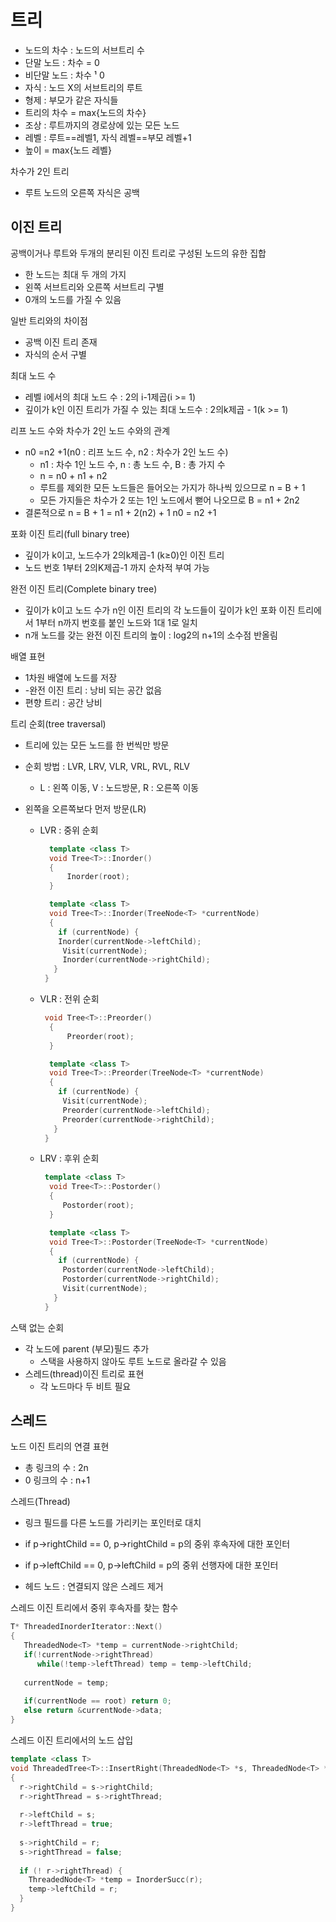 # 트리

- 노드의 차수 : 노드의 서브트리 수
- 단말 노드  : 차수 = 0
- 비단말 노드 : 차수 ¹  0
- 자식 : 노드 X의 서브트리의 루트 
- 형제 : 부모가 같은 자식들
- 트리의 차수 = max{노드의 차수}
- 조상 : 루트까지의 경로상에 있는 모든 노드
- 레벨 : 루트==레벨1, 자식 레벨==부모 레벨+1
- 높이 = max{노드 레벨}

차수가 2인 트리

- 루트 노드의 오른쪽 자식은 공백

## 이진 트리

공백이거나 루트와 두개의 분리된 이진 트리로 구성된 노드의 유한 집합

- 한 노드는 최대 두 개의 가지
- 왼쪽 서브트리와 오른쪽 서브트리 구별
- 0개의 노드를 가질 수 있음

일반 트리와의 차이점

- 공백 이진 트리 존재
- 자식의 순서 구별

최대 노드 수

- 레벨 i에서의 최대 노드 수 : 2의 i-1제곱(i >= 1)  
- 깊이가 k인 이진 트리가 가질 수 있는 최대 노드수 : 2의k제곱 - 1(k >= 1)

리프 노드 수와 차수가 2인 노드 수와의 관계

- n0 =n2 +1(n0 : 리프 노드 수, n2 : 차수가 2인 노드 수)
  - n1 : 차수 1인 노드 수, n : 총 노드 수, B : 총 가지 수
  - n = n0 + n1 + n2
  - 루트를 제외한 모든 노드들은 들어오는 가지가 하나씩 있으므로 n = B + 1
  - 모든 가지들은 차수가 2 또는 1인 노드에서 뻗어 나오므로   B = n1 + 2n2
- 결론적으로 n = B + 1 = n1 + 2(n2) + 1    n0 = n2 +1

포화 이진 트리(full binary tree)

- 깊이가 k이고, 노드수가 2의k제곱-1 (k≥0)인 이진 트리
- 노드 번호 1부터 2의K제곱-1 까지 순차적 부여 가능

완전 이진 트리(Complete binary tree) 

- 깊이가 k이고 노드 수가 n인 이진 트리의 각 노드들이 깊이가 k인 포화 이진 트리에서 1부터 n까지 번호를 붙인 노드와 1대 1로 일치
- n개 노드를 갖는 완전 이진 트리의 높이 : log2의 n+1의 소수점 반올림

배열 표현

- 1차원 배열에 노드를 저장 
- -완전 이진 트리 : 낭비 되는 공간 없음
- 편향 트리 : 공간 낭비

트리 순회(tree traversal)

- 트리에 있는 모든 노드를 한 번씩만 방문

- 순회 방법 : LVR, LRV, VLR, VRL, RVL, RLV

  - L : 왼쪽 이동, V : 노드방문, R : 오른쪽 이동

- 왼쪽을 오른쪽보다 먼저 방문(LR)

  - LVR : 중위 순회

    ```c++
      template <class T>
      void Tree<T>::Inorder()
      {
          Inorder(root);
      }
    
      template <class T>
      void Tree<T>::Inorder(TreeNode<T> *currentNode)
      {
        if (currentNode) {
        Inorder(currentNode->leftChild); 
         Visit(currentNode);
         Inorder(currentNode->rightChild);
       }
     }
    ```

    

  - VLR : 전위 순회

    ```c++
     void Tree<T>::Preorder()
      {
          Preorder(root);
      }
    
      template <class T>
      void Tree<T>::Preorder(TreeNode<T> *currentNode)
      {
        if (currentNode) {
         Visit(currentNode);
         Preorder(currentNode->leftChild);
         Preorder(currentNode->rightChild);
       }
     }
    
    ```

  - LRV : 후위 순회

    ```c++
     template <class T>
      void Tree<T>::Postorder()
      {
         Postorder(root);
      }
    
      template <class T>
      void Tree<T>::Postorder(TreeNode<T> *currentNode)
      {
        if (currentNode) {
         Postorder(currentNode->leftChild);
         Postorder(currentNode->rightChild);
         Visit(currentNode);
       }
     }
    
    ```

스택 없는 순회

- 각 노드에 parent (부모)필드 추가
  - 스택을 사용하지 않아도 루트 노드로 올라갈 수 있음
- 스레드(thread)이진 트리로 표현
  - 각 노드마다 두 비트 필요

## 스레드

노드 이진 트리의 연결 표현

- 총 링크의 수  : 2n
- 0 링크의 수 : n+1

스레드(Thread)

- 링크 필드를 다른 노드를 가리키는 포인터로 대치
- if p->rightChild == 0,  p->rightChild = p의 중위 후속자에 대한 포인터

- if p->leftChild == 0,   p->leftChild = p의 중위 선행자에 대한 포인터
- 헤드 노드 :  연결되지 않은 스레드 제거

스레드 이진 트리에서 중위 후속자를 찾는 함수

```c++
T* ThreadedInorderIterator::Next()
{
   ThreadedNode<T> *temp = currentNode->rightChild;
   if(!currentNode->rightThread)
      while(!temp->leftThread) temp = temp->leftChild;
    
   currentNode = temp;   
    
   if(currentNode == root) return 0; 
   else return &currentNode->data;
}

```

스레드 이진 트리에서의 노드 삽입

```c++
template <class T>
void ThreadedTree<T>::InsertRight(ThreadedNode<T> *s, ThreadedNode<T> *r)
{
  r->rightChild = s->rightChild;
  r->rightThread = s->rightThread;
    
  r->leftChild = s;
  r->leftThread = true; 
    
  s->rightChild = r;
  s->rightThread = false;
    
  if (! r->rightThread) {
    ThreadedNode<T> *temp = InorderSucc(r);
    temp->leftChild = r;
  }
}

```

